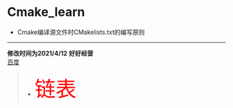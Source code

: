 # Cmake_learn
- Cmake编译源文件时CMakelists.txt的编写原则
--------------------
**修改时间为2021/4/12**
**好好经营**  
[百度](http://www.baidu.com)  
>* <font size = 7 color = red >链表</font>
